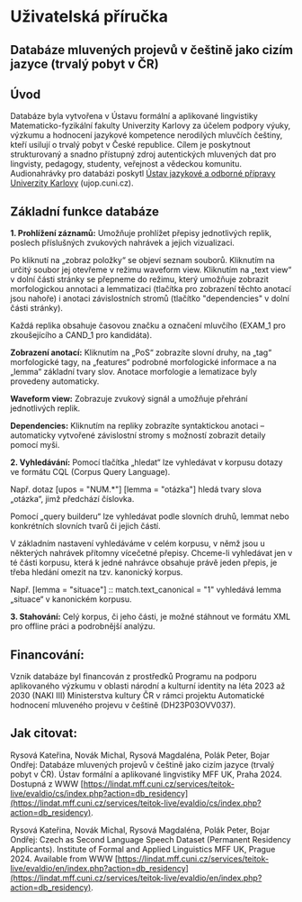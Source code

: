 # Uživatelská příručka

## Databáze mluvených projevů v češtině jako cizím jazyce (trvalý pobyt v ČR)


## Úvod

Databáze byla vytvořena v Ústavu formální a aplikované lingvistiky Matematicko-fyzikální fakulty Univerzity Karlovy za účelem podpory výuky, výzkumu a hodnocení jazykové kompetence nerodilých mluvčích češtiny, kteří usilují o trvalý pobyt v České republice. Cílem je poskytnout strukturovaný a snadno přístupný zdroj autentických mluvených dat pro lingvisty, pedagogy, studenty, veřejnost a vědeckou komunitu. Audionahrávky pro databázi poskytl [Ústav jazykové a odborné přípravy Univerzity Karlovy](https://ujop.cuni.cz/) (ujop.cuni.cz).

## Základní funkce databáze

**1. Prohlížení záznamů:** Umožňuje prohlížet přepisy jednotlivých replik, poslech příslušných zvukových nahrávek a jejich vizualizaci.

Po kliknutí na „zobraz položky“ se objeví seznam souborů. Kliknutím na určitý soubor jej otevřeme v režimu waveform view. Kliknutím na „text view“ v dolní části stránky se přepneme do režimu, který umožňuje zobrazit morfologickou annotaci a lemmatizaci (tlačítka pro zobrazení těchto anotací jsou nahoře) i anotaci závislostních stromů (tlačítko "dependencies" v dolní části stránky).

Každá replika obsahuje časovou značku a označení mluvčího (EXAM_1 pro zkoušejícího a CAND_1 pro kandidáta).

**Zobrazení anotací:** Kliknutím na „PoS“ zobrazíte slovní druhy, na „tag“ morfologické tagy, na „features“ podrobné morfologické informace a na „lemma“ základní tvary slov. Anotace morfologie a lematizace byly provedeny automaticky.

**Waveform view:** Zobrazuje zvukový signál a umožňuje přehrání jednotlivých replik.

**Dependencies:** Kliknutím na repliky zobrazíte syntaktickou anotaci – automaticky vytvořené závislostní stromy s možností zobrazit detaily pomocí myši.


**2. Vyhledávání:** Pomocí tlačítka „hledat“ lze vyhledávat v korpusu dotazy ve formátu CQL (Corpus Query Language).

Např. dotaz [upos = "NUM.*"] [lemma = "otázka"] hledá tvary slova „otázka“, jimž předchází číslovka.

Pomocí „query builderu“ lze vyhledávat podle slovních druhů, lemmat nebo konkrétních slovních tvarů či jejich částí.

V základním nastavení vyhledáváme v celém korpusu, v němž jsou u některých nahrávek přítomny vícečetné přepisy. Chceme-li vyhledávat jen v té části korpusu, která k jedné nahrávce obsahuje právě jeden přepis, je třeba hledání omezit na tzv. kanonický korpus.

Např. [lemma = "situace"] :: match.text_canonical = "1" vyhledává lemma „situace“ v kanonickém korpusu.


**3. Stahování:** Celý korpus, či jeho části, je možné stáhnout ve formátu XML pro offline práci a podrobnější analýzu.


## Financování:

Vznik databáze byl financován z prostředků Programu na podporu aplikovaného výzkumu v oblasti národní a kulturní identity na léta 2023 až 2030 (NAKI III) Ministerstva kultury ČR v rámci projektu Automatické hodnocení mluveného projevu v češtině (DH23P03OVV037).

## Jak citovat:

Rysová Kateřina, Novák Michal, Rysová Magdaléna, Polák Peter, Bojar Ondřej: Databáze mluvených projevů v češtině jako cizím jazyce (trvalý pobyt v ČR). Ústav formální a aplikované lingvistiky MFF UK, Praha 2024. Dostupná z WWW [https://lindat.mff.cuni.cz/services/teitok-live/evaldio/cs/index.php?action=db_residency](https://lindat.mff.cuni.cz/services/teitok-live/evaldio/cs/index.php?action=db_residency).

Rysová Kateřina, Novák Michal, Rysová Magdaléna, Polák Peter, Bojar Ondřej: Czech as Second Language Speech Dataset (Permanent Residency Applicants). Institute of Formal and Applied Linguistics MFF UK, Prague 2024. Available from WWW [https://lindat.mff.cuni.cz/services/teitok-live/evaldio/en/index.php?action=db_residency](https://lindat.mff.cuni.cz/services/teitok-live/evaldio/en/index.php?action=db_residency).
